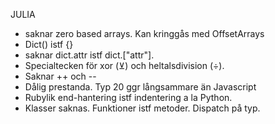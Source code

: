 JULIA

* saknar zero based arrays. Kan kringgås med OffsetArrays
* Dict() istf {}
* saknar dict.attr istf dict.["attr"].
* Specialtecken för xor (⊻) och heltalsdivision (÷).
* Saknar ++ och --
* Dålig prestanda. Typ 20 ggr långsammare än Javascript
* Rubylik end-hantering istf indentering a la Python.
* Klasser saknas. Funktioner istf metoder. Dispatch på typ.
